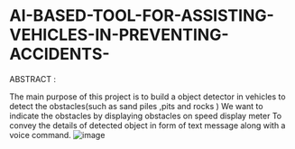 # AI-BASED-TOOL-FOR-ASSISTING-VEHICLES-IN-PREVENTING-ACCIDENTS-
ABSTRACT :

The main purpose of this project is to build a object  detector in vehicles to detect the obstacles(such as sand piles ,pits and rocks )
We want to indicate the obstacles by displaying obstacles on speed display meter 
To convey the details of detected object in form of text message along with a voice command.
![image](https://user-images.githubusercontent.com/94966503/152105775-77cc5736-5a2e-46eb-abc3-c3bb5df4112a.png)
